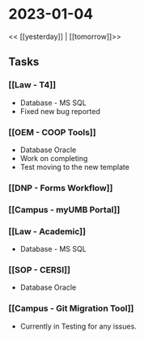 # 2023-01-04
<< [[yesterday]] | [[tomorrow]]>>
## Tasks

### [[Law - T4]] 
- Database - MS SQL
- Fixed new bug reported

### [[OEM - COOP Tools]]
- Database Oracle
- Work on completing 
- Test moving to the new template
### [[DNP - Forms Workflow]]


### [[Campus - myUMB Portal]]


### [[Law - Academic]]  
- Database - MS SQL

### [[SOP - CERSI]]
- Database Oracle

### [[Campus - Git Migration Tool]]

- Currently in Testing for any issues.

